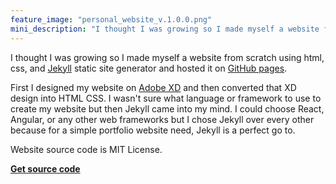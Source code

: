 ```yaml
---
feature_image: "personal_website_v.1.0.0.png"
mini_description: "I thought I was growing so I made myself a website from scratch using html, css, and Jekyll static site generator and hosted it on GitHub pages."
---
```


I thought I was growing so I made myself a website from scratch using html, css, and [Jekyll](https://jekyllrb.com/) static site generator and hosted it on [GitHub pages](https://pages.github.com/). 

First I designed my website on [Adobe XD](https://www.adobe.com/in/products/xd.html) and then converted that XD design into HTML CSS. I wasn't sure what language or framework to use to create my website but then Jekyll came into my mind. I could choose React, Angular, or any other web frameworks but I chose Jekyll over every other because for a simple portfolio website need, Jekyll is a perfect go to.

Website source code is MIT License.

[**Get source code**](https://github.com/ayyshim/ayyshim.github.io)
